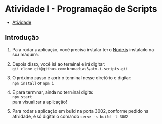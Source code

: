 # Atividade I - Programação de Scripts

- <a href="./atv1.pdf">Atividade</a>

## Introdução

1. Para rodar a aplicação, você precisa instalar ter o <a href="https://nodejs.org/en/">Node.js</a> instalado na sua máquina.

2. Depois disso, você irá ao terminal e irá digitar:<br>
``` git clone git@github.com:brunadias3/atv-i-scripts.git ```

3. O próximo passo é abrir o terminal nesse diretório e digitar:<br>
```npm install``` or ```npm i```

4. E para terminar, ainda no terminal digite:<br>
```npm start```<br>
para visualizar a aplicação!

5. Para rodar a aplicação em build na porta 3002, conforme pedido na atividade, é só digitar o comando ```serve -s build -l 3002```
